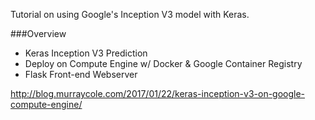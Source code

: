 Tutorial on using Google's Inception V3 model with Keras.

###Overview
* Keras Inception V3 Prediction 
* Deploy on Compute Engine w/ Docker & Google Container Registry
* Flask Front-end Webserver

http://blog.murraycole.com/2017/01/22/keras-inception-v3-on-google-compute-engine/

